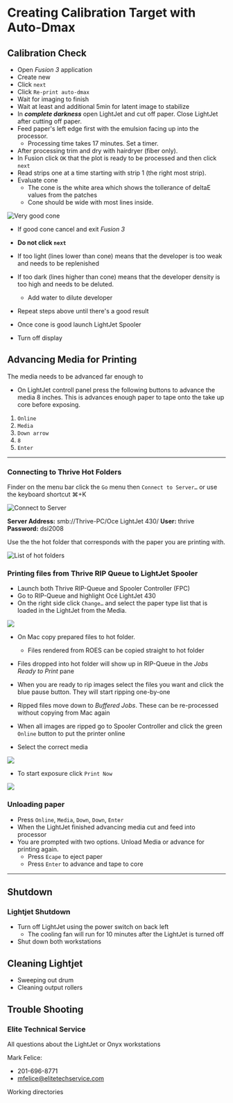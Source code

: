 # Creating Calibration Target with Auto-Dmax

## Calibration Check

* Open _Fusion 3_ application
* Create new
* Click `next`
* Click `Re-print auto-dmax`
* Wait for imaging to finish
* Wait at least and additional 5min for latent image to stabilize
* In _**complete darkness**_ open LightJet and cut off paper. Close LightJet after cutting off paper.
* Feed paper's left edge first with the emulsion facing up into the processor.
	* Processing time takes 17 minutes. Set a timer.
* After processing trim and dry with hairdryer (fiber only).
* In Fusion click `OK` that the plot is ready to be processed and then click `next`
* Read strips one at a time starting with strip 1 (the right most strip).
* Evaluate cone
	* The cone is the white area which shows the tollerance of deltaE values from the patches 
	* Cone should be wide with most lines inside.

![Very good cone](images/cone.png)

* If good cone cancel and exit _Fusion 3_ 
* **Do not click `next`**

* If too light (lines lower than cone) means that the developer is too weak and needs to be replenished
* If too dark (lines higher than cone) means that the developer density is too high and needs to be deluted. 
	* Add water to dilute developer

* Repeat steps above until there's a good result
* Once cone is good launch LightJet Spooler
* Turn off display

## Advancing Media for Printing

The media needs to be advanced far enough to 
* On LightJet controll panel press the following buttons to advance the media 8 inches. This is advances enough paper to tape onto the take up core before exposing.
1. `Online` 
2. `Media`
3. `Down arrow`
4. `8`
5. `Enter` 



---

### Connecting to Thrive Hot Folders 

Finder on the menu bar click the `Go` menu then `Connect to Server…` or use the keyboard shortcut ⌘+K

![Connect to Server](images/connect-server.png)


**Server Address:** smb://Thrive-PC/Oce LightJet 430/
**User:** thrive
**Password:** dsi2008

Use the the hot folder that corresponds with the paper you are printing with.

![List of hot folders](images/thive-hot-folder.png)


### Printing files from Thrive RIP Queue to LightJet Spooler

* Launch both Thrive RIP-Queue and Spooler Controller (FPC)
* Go to RIP-Queue and highlight Océ LightJet 430
* On the right side click `Change…` and select the paper type list that is loaded in the LightJet from the Media.

![ ](images/thrive-media.png)

* On Mac copy prepared files to hot folder.
	* Files rendered from ROES can be copied straight to hot folder
* Files dropped into hot folder will show up in RIP-Queue in the _Jobs Ready to Print_ pane
* When you are ready to rip images select the files you want and click the blue pause button. They will start ripping one-by-one
* Ripped files move down to _Buffered Jobs_. These can be re-processed without copying from Mac again

* When all images are ripped go to Spooler Controller and click the green `Online` button to put the printer online
* Select the correct media

![ ](images/spooler-media.png)

*  To start exposure click `Print Now`

![ ](images/spooler-print-now.png)

### Unloading paper

* Press `Online`, `Media`, `Down`, `Down`, `Enter`
* When the LightJet finished advancing media cut and feed into processor
* You are prompted with two options. Unload Media or advance for printing again.
	* Press `Ecape` to eject paper
	* Press `Enter` to advance and tape to core
	


---

## Shutdown

### Lightjet Shutdown

* Turn off LightJet using the power switch on back left
	* The cooling fan will run for 10 minutes after the LightJet is turned off
* Shut down both workstations

## Cleaning Lightjet

* Sweeping out drum
* Cleaning output rollers


## Trouble Shooting

### Elite Technical Service

All questions about the LightJet or Onyx workstations

Mark Felice:

* 201-696-8771
* mfelice@elitetechservice.com



Working directories

